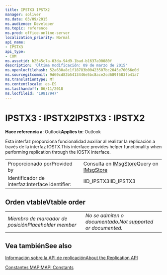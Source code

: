 ```yaml
---
title: IPSTX3 IPSTX2
manager: soliver
ms.date: 03/09/2015
ms.audience: Developer
ms.topic: reference
ms.prod: office-online-server
localization_priority: Normal
api_name:
- IPSTX3
api_type:
- COM
ms.assetid: b2545c7a-03da-94d9-1bad-b1637a90080f
description: 'Última modificación: 09 de marzo de 2015'
ms.openlocfilehash: 52a630a8c1f18783b00423507bc2045e70066e0d
ms.sourcegitcommit: 9d60cd82b5413446e5bc8ace2cd689f683fb41a7
ms.translationtype: MT
ms.contentlocale: es-ES
ms.lasthandoff: 06/11/2018
ms.locfileid: "19817947"
---
```

# <a name="ipstx3--ipstx2"></a><span data-ttu-id="a7b0a-103">IPSTX3 : IPSTX2</span><span class="sxs-lookup"><span data-stu-id="a7b0a-103">IPSTX3 : IPSTX2</span></span>

  
  
<span data-ttu-id="a7b0a-104">**Hace referencia a**: Outlook</span><span class="sxs-lookup"><span data-stu-id="a7b0a-104">**Applies to**: Outlook</span></span> 
  
<span data-ttu-id="a7b0a-105">Esta interfaz proporciona funcionalidad auxiliar al realizar la replicación a través de la interfaz IOSTX.</span><span class="sxs-lookup"><span data-stu-id="a7b0a-105">This interface provides helper functionality when performing replication through the IOSTX interface.</span></span>
  
|||
|:-----|:-----|
|<span data-ttu-id="a7b0a-106">Proporcionado por</span><span class="sxs-lookup"><span data-stu-id="a7b0a-106">Provided by</span></span>  <br/> |<span data-ttu-id="a7b0a-107">Consulta en [IMsgStore](imsgstoreimapiprop.md)</span><span class="sxs-lookup"><span data-stu-id="a7b0a-107">Query on [IMsgStore](imsgstoreimapiprop.md)</span></span> <br/> |
|<span data-ttu-id="a7b0a-108">Identificador de interfaz:</span><span class="sxs-lookup"><span data-stu-id="a7b0a-108">Interface identifier:</span></span>  <br/> |<span data-ttu-id="a7b0a-109">IID_IPSTX3</span><span class="sxs-lookup"><span data-stu-id="a7b0a-109">IID_IPSTX3</span></span>  <br/> |
   
## <a name="vtable-order"></a><span data-ttu-id="a7b0a-110">Orden vtable</span><span class="sxs-lookup"><span data-stu-id="a7b0a-110">Vtable order</span></span>

|||
|:-----|:-----|
| <span data-ttu-id="a7b0a-111">*Miembro de marcador de posición*</span><span class="sxs-lookup"><span data-stu-id="a7b0a-111">*Placeholder member*</span></span>  <br/> | <span data-ttu-id="a7b0a-112">*No se admiten o documentado.*</span><span class="sxs-lookup"><span data-stu-id="a7b0a-112">*Not supported or documented.*</span></span>  <br/> |
   
## <a name="see-also"></a><span data-ttu-id="a7b0a-113">Vea también</span><span class="sxs-lookup"><span data-stu-id="a7b0a-113">See also</span></span>



[<span data-ttu-id="a7b0a-114">Información sobre la API de replicación</span><span class="sxs-lookup"><span data-stu-id="a7b0a-114">About the Replication API</span></span>](about-the-replication-api.md)
  
[<span data-ttu-id="a7b0a-115">Constantes MAPI</span><span class="sxs-lookup"><span data-stu-id="a7b0a-115">MAPI Constants</span></span>](mapi-constants.md)

